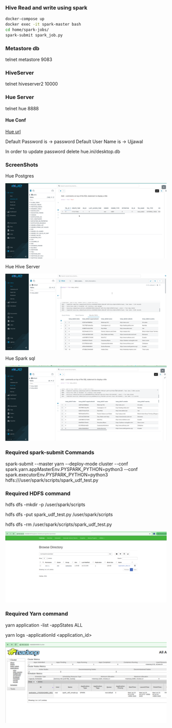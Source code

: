 ### Hive Read and write using spark 

```bash
docker-compose up 
docker exec -it spark-master bash
cd home/spark-jobs/
spark-submit spark_job.py
```

### Metastore db 
telnet metastore 9083

### HiveServer 
telnet hiveserver2 10000

### Hue Server 
telnet hue 8888

#### Hue Conf 

[Hue url](http://0.0.0.0:11004/hue/editor/?type=hive)

Default Password is -> password 
Default User Name is -> Ujjawal

In order to update password delete hue.ini/desktop.db

### ScreenShots 

Hue Postgres 

![alt text](src/hue-postgres.png)

Hue Hive Server 

![alt text](src/hue-hive.png)

Hue Spark sql

![alt text](src/hue-spark-sql.png)

### Required spark-submit Commands
spark-submit   --master yarn   --deploy-mode cluster   --conf spark.yarn.appMasterEnv.PYSPARK_PYTHON=python3   --conf spark.executorEnv.PYSPARK_PYTHON=python3   hdfs:///user/spark/scripts/spark_udf_test.py

### Required HDFS command
hdfs dfs -mkdir -p /user/spark/scripts

hdfs dfs -put spark_udf_test.py /user/spark/scripts

hdfs dfs -rm /user/spark/scripts/spark_udf_test.py

![alt text](src/hdfs_ui.png)

### Required Yarn command
yarn application -list -appStates ALL

yarn logs -applicationId <application_id>

![alt text](src/yarn_ui.png)